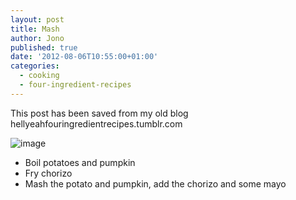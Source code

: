 ```yaml
---
layout: post
title: Mash
author: Jono
published: true
date: '2012-08-06T10:55:00+01:00'
categories:
  - cooking
  - four-ingredient-recipes
---
```

  <p>This post has been saved from my old blog hellyeahfouringredientrecipes.tumblr.com</p>
<p><img alt="image" src="http://ellis.scot/uploads/2012/08/mash.jpg"/></p>
<ul><li>Boil potatoes and pumpkin </li>
<li>Fry chorizo</li>
<li>Mash the potato and pumpkin, add the chorizo and some mayo</li>
</ul>
